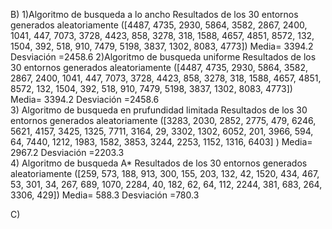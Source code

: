 B) 
  1)Algoritmo de busqueda a lo ancho 
    Resultados de los 30 entornos generados aleatoriamente
   ([4487, 4735, 2930, 5864, 3582, 2867, 2400, 1041, 447, 7073, 3728, 4423, 858, 3278, 318, 1588, 4657, 4851, 8572, 132, 1504, 392, 518, 910, 7479, 5198, 3837, 1302, 8083, 4773])
    Media= 3394.2
    Desviación =2458.6
  2)Algoritmo de busqueda uniforme 
   Resultados de los 30 entornos generados aleatoriamente
   ([4487, 4735, 2930, 5864, 3582, 2867, 2400, 1041, 447, 7073, 3728, 4423, 858, 3278, 318, 1588, 4657, 4851, 8572,  132, 1504, 392, 518, 910, 7479, 5198, 3837, 1302, 8083, 4773])
    Media= 3394.2
    Desviación =2458.6  
  3) Algoritmo de busqueda en prufundidad limitada
    Resultados de los 30 entornos generados aleatoriamente
   ([3283, 2030, 2852, 2775, 479, 6246, 5621, 4157, 3425, 1325, 7711, 3164, 29, 3302, 1302, 6052, 201, 3966, 594, 64, 7440, 1212, 1983, 1582, 3853, 3244, 2253, 1152, 1316, 6403] )
    Media= 2967.2
    Desviación =2203.3   
  4) Algoritmo de busqueda A* 
    Resultados de los 30 entornos generados aleatoriamente
    ([259, 573, 188, 913, 300, 155, 203, 132, 42, 1520, 434, 467, 53, 301, 34, 267, 689, 1070, 2284, 40, 182, 62, 64, 112, 2244, 381, 683, 264, 3306, 429])
    Media= 588.3
    Desviación =780.3  
    
C) 
